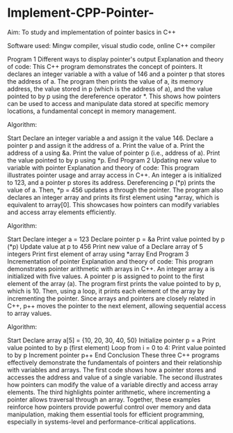 # Implement-CPP-Pointer-
Aim:
To study and implementation of pointer basics in C++

Software used:
Mingw compiler, visual studio code, online C++ compiler

Program 1 Different ways to display pointer's output
Explanation and theory of code: This C++ program demonstrates the concept of pointers. It declares an integer variable a with a value of 146 and a pointer p that stores the address of a. The program then prints the value of a, its memory address, the value stored in p (which is the address of a), and the value pointed to by p using the dereference operator *. This shows how pointers can be used to access and manipulate data stored at specific memory locations, a fundamental concept in memory management.

Algorithm:

Start
Declare an integer variable a and assign it the value 146.
Declare a pointer p and assign it the address of a.
Print the value of a.
Print the address of a using &a.
Print the value of pointer p (i.e., address of a).
Print the value pointed to by p using *p.
End
Program 2 Updating new value to variable with pointer
Explanation and theory of code: This program illustrates pointer usage and array access in C++. An integer a is initialized to 123, and a pointer p stores its address. Dereferencing p (*p) prints the value of a. Then, *p = 456 updates a through the pointer. The program also declares an integer array and prints its first element using *array, which is equivalent to array[0]. This showcases how pointers can modify variables and access array elements efficiently.

Algorithm:

Start
Declare integer a = 123
Declare pointer p = &a
Print value pointed by p (*p)
Update value at p to 456
Print new value of a
Declare array of 5 integers
Print first element of array using *array
End
Program 3 Incrementation of pointer
Explanation and theory of code: This program demonstrates pointer arithmetic with arrays in C++. An integer array a is initialized with five values. A pointer p is assigned to point to the first element of the array (a). The program first prints the value pointed to by p, which is 10. Then, using a loop, it prints each element of the array by incrementing the pointer. Since arrays and pointers are closely related in C++, p++ moves the pointer to the next element, allowing sequential access to array values.

Algorithm:

Start
Declare array a[5] = {10, 20, 30, 40, 50}
Initialize pointer p = a
Print value pointed to by p (first element)
Loop from i = 0 to 4:
Print value pointed to by p
Increment pointer p++
End
Conclusion
These three C++ programs effectively demonstrate the fundamentals of pointers and their relationship with variables and arrays. The first code shows how a pointer stores and accesses the address and value of a single variable. The second illustrates how pointers can modify the value of a variable directly and access array elements. The third highlights pointer arithmetic, where incrementing a pointer allows traversal through an array. Together, these examples reinforce how pointers provide powerful control over memory and data manipulation, making them essential tools for efficient programming, especially in systems-level and performance-critical applications.
